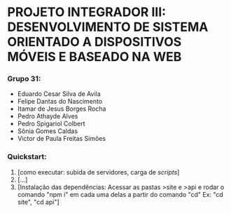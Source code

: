 # PROJETO INTEGRADOR III: DESENVOLVIMENTO DE SISTEMA ORIENTADO A DISPOSITIVOS MÓVEIS E BASEADO NA WEB

### Grupo 31:

- Eduardo Cesar Silva de Avila
- Felipe Dantas do Nascimento 
- Itamar de Jesus Borges Rocha
- Pedro Athayde Alves
- Pedro Spigariol Colbert
- Sônia Gomes Caldas
- Victor de Paula Freitas Simões

### Quickstart:
1. [como executar: subida de servidores, carga de _scripts_]
2. [...]
3. [Instalação das dependências: Acessar as pastas >site e >api e rodar o comando "npm i" em cada uma delas a partir do comando "cd" Ex: "cd site", "cd api"]
